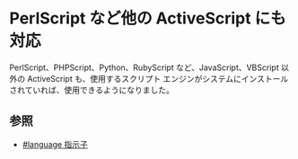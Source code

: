 # PerlScript など他の ActiveScript にも対応

PerlScript、PHPScript、Python、RubyScript など、JavaScript、VBScript 以外の ActiveScript も、使用するスクリプト エンジンがシステムにインストールされていれば、使用できるようになりました。

## 参照

- [#language 指示子](../macro/directive/language)